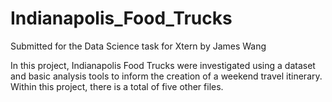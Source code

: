 # Indianapolis_Food_Trucks
Submitted for the Data Science task for Xtern by James Wang

In this project, Indianapolis Food Trucks were investigated using a dataset and basic analysis tools to inform the creation of a weekend travel itinerary. Within this project, there is a total of five other files. 

